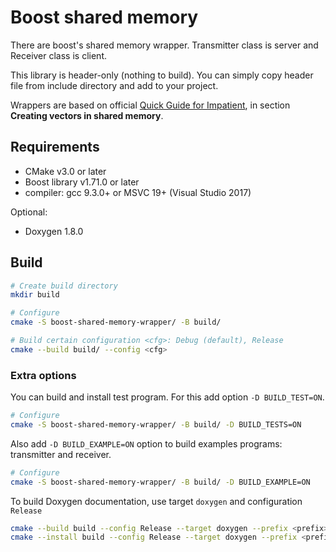 # Boost shared memory

There are boost's shared memory wrapper. Transmitter class is server and Receiver class is client.

This library is header-only (nothing to build). You can simply copy header file from include directory and add to your project.

Wrappers are based on official [Quick Guide for Impatient](https://www.boost.org/doc/libs/1_38_0/doc/html/interprocess/quick_guide.html), in section **Creating vectors in shared memory**.

## Requirements

- CMake v3.0 or later
- Boost library v1.71.0 or later
- compiler: gcc 9.3.0+ or MSVC 19+ (Visual Studio 2017)

Optional:

- Doxygen 1.8.0

## Build

```bash
# Create build directory
mkdir build

# Configure
cmake -S boost-shared-memory-wrapper/ -B build/

# Build certain configuration <cfg>: Debug (default), Release
cmake --build build/ --config <cfg>
```

### Extra options

You can build and install test program. For this add option `-D BUILD_TEST=ON`.

```bash
# Configure
cmake -S boost-shared-memory-wrapper/ -B build/ -D BUILD_TESTS=ON
```

Also add `-D BUILD_EXAMPLE=ON` option to build examples programs: transmitter and receiver.

```bash
# Configure
cmake -S boost-shared-memory-wrapper/ -B build/ -D BUILD_EXAMPLE=ON
```

To build Doxygen documentation, use target `doxygen` and configuration `Release`

```bash
cmake --build build --config Release --target doxygen --prefix <prefix>
cmake --install build --config Release --target doxygen --prefix <prefix>
```
